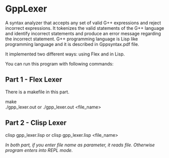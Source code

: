 # GppLexer

A syntax analyzer that accepts any set of valid G++ expressions and reject incorrect expressions. It tokenizes the valid statements of the G++ language and identify incorrect statements and produce an error message regarding the incorrect statement. G++ programming language is Lisp like programming language and it is described in Gppsyntax.pdf file.  

It implemented two different ways: using Flex and in Lisp.  

You can run this program with following commands:  

## Part 1 - Flex Lexer

There is a makefile in this part.  
  
make  
./gpp_lexer.out or ./gpp_lexer.out <file_name>  

## Part 2 - Clisp Lexer

clisp gpp_lexer.lisp or clisp gpp_lexer.lisp <file_name>
  

*In both part, if you enter file name as parameter, it reads file. Otherwise program enters into REPL mode.*




